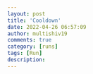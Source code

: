 ```yaml
---
layout: post
title: 'Cooldown'
date: 2022-04-26 06:57:09
author: multishiv19
comments: true
category: [runs]
tags: [Run]
description: 
---
```


<div width='100%' class='strava-embed-placeholder' data-embed-type='activity' data-embed-id='7045626741'></div>
<script src='https://strava-embeds.com/embed.js'></script>
